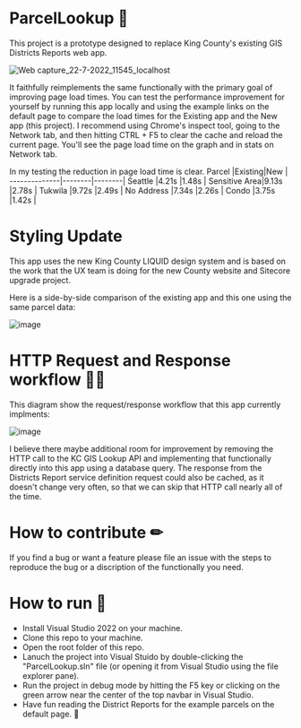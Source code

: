 # ParcelLookup 🏡
This project is a prototype designed to replace King County's existing GIS Districts Reports web app.

![Web capture_22-7-2022_11545_localhost](https://user-images.githubusercontent.com/11726956/180505344-05374e64-0b25-4c1d-a307-896213862cb0.jpeg)

It faithfully reimplements the same functionally with the primary goal of improving page load times. You can test the performance improvement for yourself by running this app locally and using the example links on the default page to compare the load times for the Existing app and the New app (this project). I recommend using Chrome's inspect tool, going to the Network tab, and then hitting CTRL + F5 to clear the cache and reload the current page. You'll see the page load time on the graph and in stats on Network tab.

In my testing the reduction in page load time is clear.
Parcel        |Existing|New     |
--------------|--------|--------|
Seattle       |4.21s   |1.48s   |
Sensitive Area|9.13s   |2.78s   |
Tukwila       |9.72s   |2.49s   |
No Address    |7.34s   |2.26s   |
Condo         |3.75s   |1.42s   |

# Styling Update
This app uses the new King County LIQUID design system and is based on the work that the UX team is doing for the new County website and Sitecore upgrade project.

Here is a side-by-side comparison of the existing app and this one using the same parcel data:

![image](https://user-images.githubusercontent.com/11726956/180506431-27c44882-7e8f-470f-be04-6f9016afe1b4.png)

# HTTP Request and Response workflow 🙋‍♂️
This diagram show the request/response workflow that this app currently implments:

![image](https://user-images.githubusercontent.com/11726956/180094086-0e8d2385-040f-4aa6-9614-b99339cdb593.png)

I believe there maybe additional room for improvement by removing the HTTP call to the KC GIS Lookup API and implementing that functionally directly into this app using a database query. The response from the Districts Report service definition request could also be cached, as it doesn't change very often, so that we can skip that HTTP call nearly all of the time.

# How to contribute ✏
If you find a bug or want a feature please file an issue with the steps to reproduce the bug or a discription of the functionally you need.

# How to run 👟
- Install Visual Studio 2022 on your machine.
- Clone this repo to your machine.
- Open the root folder of this repo.
- Lanuch the project into Visual Stuido by double-clicking the "ParcelLookup.sln" file (or opening it from Visual Studio using the file explorer pane).
- Run the project in debug mode by hitting the F5 key or clicking on the green arrow near the center of the top navbar in Visual Studio. 
- Have fun reading the District Reports for the example parcels on the default page. 🚀
